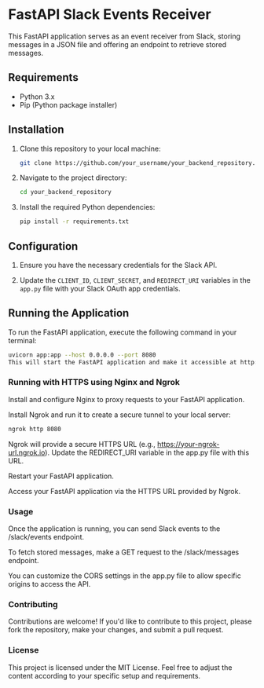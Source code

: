 # FastAPI Slack Events Receiver

This FastAPI application serves as an event receiver from Slack, storing messages in a JSON file and offering an endpoint to retrieve stored messages.

## Requirements

- Python 3.x
- Pip (Python package installer)

## Installation

1. Clone this repository to your local machine:

    ```bash
    git clone https://github.com/your_username/your_backend_repository.git
    ```

2. Navigate to the project directory:

    ```bash
    cd your_backend_repository
    ```

3. Install the required Python dependencies:

    ```bash
    pip install -r requirements.txt
    ```

## Configuration

1. Ensure you have the necessary credentials for the Slack API.

2. Update the `CLIENT_ID`, `CLIENT_SECRET`, and `REDIRECT_URI` variables in the `app.py` file with your Slack OAuth app credentials.

## Running the Application

To run the FastAPI application, execute the following command in your terminal:

```bash
uvicorn app:app --host 0.0.0.0 --port 8080
This will start the FastAPI application and make it accessible at http://localhost:8080.
```

### Running with HTTPS using Nginx and Ngrok
Install and configure Nginx to proxy requests to your FastAPI application.

Install Ngrok and run it to create a secure tunnel to your local server:

```bash
ngrok http 8080
```

Ngrok will provide a secure HTTPS URL (e.g., https://your-ngrok-url.ngrok.io). Update the REDIRECT_URI variable in the app.py file with this URL.

Restart your FastAPI application.

Access your FastAPI application via the HTTPS URL provided by Ngrok.

### Usage
Once the application is running, you can send Slack events to the /slack/events endpoint.

To fetch stored messages, make a GET request to the /slack/messages endpoint.

You can customize the CORS settings in the app.py file to allow specific origins to access the API.

### Contributing
Contributions are welcome! If you'd like to contribute to this project, please fork the repository, make your changes, and submit a pull request.

### License
This project is licensed under the MIT License.
Feel free to adjust the content according to your specific setup and requirements.